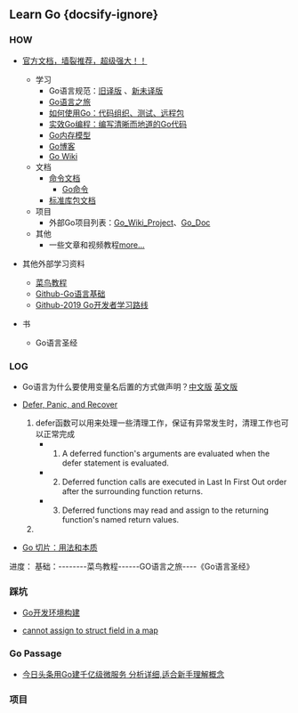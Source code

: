 ## Learn Go {docsify-ignore}

### HOW

* [官方文档，墙裂推荐，超级强大！！](https://go-zh.org/doc/)
    * 学习
        * Go语言规范：[旧译版](https://go-zh.org/ref/spec.old) 、[新未译版](https://go-zh.org/ref/spec)
        * [Go语言之旅](https://tour.go-zh.org/welcome/1)
        * [如何使用Go：代码组织、测试、远程包](https://go-zh.org/doc/code.html)
        * [实效Go编程：编写清晰而地道的Go代码](https://go-zh.org/doc/effective_go.html)
        * [Go内存模型](https://go-zh.org/ref/mem)
        * [Go博客](https://blog.golang.org/)
        * [Go Wiki](https://github.com/golang/go/wiki)
    * 文档
        * [命令文档](https://go-zh.org/doc/cmd)
            * [Go命令](https://go-zh.org/cmd/go/)
        * [标准库包文档](https://go-zh.org/pkg/)
    * 项目
        * 外部Go项目列表：[Go_Wiki_Project](https://github.com/golang/go/wiki/Projects)、[Go_Doc](https://godoc.org/)
    * 其他
        * 一些文章和视频教程[more...](https://go-zh.org/doc/)
    
* 其他外部学习资料
    * [菜鸟教程](https://www.runoob.com/go/go-tutorial.html)
    - [Github-Go语言基础](https://github.com/unknwon/go-fundamental-programming)
    - [Github-2019 Go开发者学习路线](https://github.com/Quorafind/golang-developer-roadmap-cn)

* 书
    * Go语言圣经
    


### LOG

* Go语言为什么要使用变量名后置的方式做声明？[中文版](https://studygolang.com/articles/3855) [英文版](https://blog.go-zh.org/gos-declaration-syntax)
* [Defer, Panic, and Recover](https://blog.go-zh.org/defer-panic-and-recover)
  
    1. defer函数可以用来处理一些清理工作，保证有异常发生时，清理工作也可以正常完成
        * 1. A deferred function's arguments are evaluated when the defer statement is evaluated.
        * 2. Deferred function calls are executed in Last In First Out order after the surrounding function returns.
        * 3. Deferred functions may read and assign to the returning function's named return values.
    2.
    
* [Go 切片：用法和本质](https://blog.go-zh.org/go-slices-usage-and-internals)

进度：
    基础：--------菜鸟教程------GO语言之旅----《Go语言圣经》


### 踩坑

* [Go开发环境构建]()

* [cannot assign to struct field in a map](https://stackoverflow.com/questions/32751537/why-do-i-get-a-cannot-assign-error-when-setting-value-to-a-struct-as-a-value-i)

### Go Passage

* [今日头条用Go建千亿级微服务 分析详细,适合新手理解概念](https://studygolang.com/topics/6178#commentForm)

### 项目
